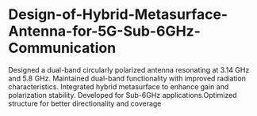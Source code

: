 # Design-of-Hybrid-Metasurface-Antenna-for-5G-Sub-6GHz-Communication
Designed a dual-band circularly polarized antenna resonating at 3.14 GHz and 5.8 GHz. Maintained dual-band functionality with improved radiation characteristics. Integrated hybrid metasurface to enhance gain and polarization stability. Developed for Sub-6GHz applications.Optimized structure for better directionality and coverage
